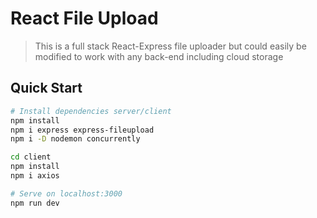 # React File Upload

> This is a full stack React-Express file uploader but could easily be modified to work with any back-end including cloud storage

## Quick Start

```bash
# Install dependencies server/client
npm install
npm i express express-fileupload
npm i -D nodemon concurrently

cd client
npm install
npm i axios

# Serve on localhost:3000
npm run dev
```
